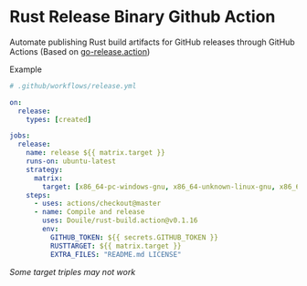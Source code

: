 # Rust Release Binary Github Action

Automate publishing Rust build artifacts for GitHub releases through GitHub Actions (Based on [go-release.action](https://github.com/ngs/go-release.action))

Example
```yml
# .github/workflows/release.yml

on:
  release:
    types: [created]

jobs:
  release:
    name: release ${{ matrix.target }}
    runs-on: ubuntu-latest
    strategy:
      matrix:
        target: [x86_64-pc-windows-gnu, x86_64-unknown-linux-gnu, x86_64-apple-darwin]
    steps:
      - uses: actions/checkout@master
      - name: Compile and release
        uses: Douile/rust-build.action@v0.1.16
        env:
          GITHUB_TOKEN: ${{ secrets.GITHUB_TOKEN }}
          RUSTTARGET: ${{ matrix.target }}
          EXTRA_FILES: "README.md LICENSE"
```
_Some target triples may not work_

